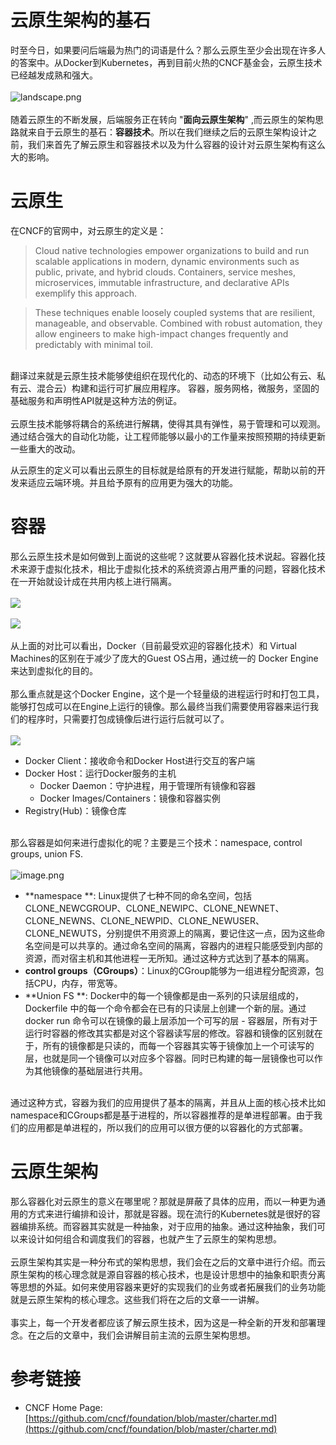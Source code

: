 # 云原生架构的基石

时至今日，如果要问后端最为热门的词语是什么？那么云原生至少会出现在许多人的答案中。从Docker到Kubernetes，再到目前火热的CNCF基金会，云原生技术已经越发成熟和强大。<br />
<br />![landscape.png](../img/cncf-landscape.png)<br />
<br />随着云原生的不断发展，后端服务正在转向 "**面向云原生架构**" ,而云原生的架构思路就来自于云原生的基石：**容器技术**。所以在我们继续之后的云原生架构设计之前，我们来首先了解云原生和容器技术以及为什么容器的设计对云原生架构有这么大的影响。
<a name="0OtmH"></a>
# 云原生
在CNCF的官网中，对云原生的定义是：
> Cloud native technologies empower organizations to build and run scalable applications in modern, dynamic environments such as public, private, and hybrid clouds. Containers, service meshes, microservices, immutable infrastructure, and declarative APIs exemplify this approach.
> 

> These techniques enable loosely coupled systems that are resilient, manageable, and observable. Combined with robust automation, they allow engineers to make high-impact changes frequently and predictably with minimal toil.


<br />翻译过来就是云原生技术能够使组织在现代化的、动态的环境下（比如公有云、私有云、混合云）构建和运行可扩展应用程序。 容器，服务网格，微服务，坚固的基础服务和声明性API就是这种方法的例证。<br />
<br />云原生技术能够将耦合的系统进行解耦，使得其具有弹性，易于管理和可以观测。通过结合强大的自动化功能，让工程师能够以最小的工作量来按照预期的持续更新一些重大的改动。

从云原生的定义可以看出云原生的目标就是给原有的开发进行赋能，帮助以前的开发来适应云端环境。并且给予原有的应用更为强大的功能。
<a name="Mssfj"></a>
# 容器
那么云原生技术是如何做到上面说的这些呢？这就要从容器化技术说起。容器化技术来源于虚拟化技术，相比于虚拟化技术的系统资源占用严重的问题，容器化技术在一开始就设计成在共用内核上进行隔离。<br />
<br />![](https://cdn.nlark.com/yuque/0/2020/webp/783466/1591957542803-071d1ed8-a121-4332-abbe-b3e7c3a83e2f.webp#align=left&display=inline&height=261&margin=%5Bobject%20Object%5D&originHeight=261&originWidth=692&size=0&status=done&style=none&width=692)<br />
<br />![](https://cdn.nlark.com/yuque/0/2020/webp/783466/1591957471723-d82124bd-d5d9-4b77-a4ee-d59ea22afaaa.webp#align=left&display=inline&height=195&margin=%5Bobject%20Object%5D&originHeight=195&originWidth=689&size=0&status=done&style=none&width=689)<br />
<br />从上面的对比可以看出，Docker（目前最受欢迎的容器化技术）和 Virtual Machines的区别在于减少了庞大的Guest OS占用，通过统一的 Docker Engine来达到虚拟化的目的。<br />
<br />那么重点就是这个Docker Engine，这个是一个轻量级的进程运行时和打包工具，能够打包成可以在Engine上运行的镜像。那么最终当我们需要使用容器来运行我们的程序时，只需要打包成镜像后进行运行后就可以了。<br />
<br />![](https://cdn.nlark.com/yuque/0/2020/webp/783466/1591958125646-756819f8-e702-4dca-a76d-b24c58863bc7.webp#align=left&display=inline&height=658&margin=%5Bobject%20Object%5D&originHeight=658&originWidth=1200&size=0&status=done&style=none&width=1200)<br />

- Docker Client：接收命令和Docker Host进行交互的客户端
- Docker Host：运行Docker服务的主机
   - Docker Daemon：守护进程，用于管理所有镜像和容器
   - Docker Images/Containers：镜像和容器实例
- Registry(Hub)：镜像仓库


<br />那么容器是如何来进行虚拟化的呢？主要是三个技术：namespace, control groups, union FS.<br />
<br />![image.png](https://cdn.nlark.com/yuque/0/2020/png/783466/1591958403400-c4abc9ba-d2c6-4b5a-850d-d431ebb1c0ff.png#align=left&display=inline&height=177&margin=%5Bobject%20Object%5D&name=image.png&originHeight=177&originWidth=686&size=60147&status=done&style=none&width=686)<br />

- **namespace **: Linux提供了七种不同的命名空间，包括 CLONE_NEWCGROUP、CLONE_NEWIPC、CLONE_NEWNET、CLONE_NEWNS、CLONE_NEWPID、CLONE_NEWUSER、CLONE_NEWUTS，分别提供不用资源上的隔离，要记住这一点，因为这些命名空间是可以共享的。通过命名空间的隔离，容器内的进程只能感受到内部的资源，而对宿主机和其他进程一无所知。通过这种方式达到了基本的隔离。
- **control groups（CGroups）**：Linux的CGroup能够为一组进程分配资源，包括CPU，内存，带宽等。
- **Union FS **: Docker中的每一个镜像都是由一系列的只读层组成的，Dockerfile 中的每一个命令都会在已有的只读层上创建一个新的层。通过 docker run 命令可以在镜像的最上层添加一个可写的层 - 容器层，所有对于运行时容器的修改其实都是对这个容器读写层的修改。容器和镜像的区别就在于，所有的镜像都是只读的，而每一个容器其实等于镜像加上一个可读写的层，也就是同一个镜像可以对应多个容器。同时已构建的每一层镜像也可以作为其他镜像的基础层进行共用。


<br />通过这种方式，容器为我们的应用提供了基本的隔离，并且从上面的核心技术比如namespace和CGroups都是基于进程的，所以容器推荐的是单进程部署。由于我们的应用都是单进程的，所以我们的应用可以很方便的以容器化的方式部署。
<a name="ECXDv"></a>
# 云原生架构
那么容器化对云原生的意义在哪里呢？那就是屏蔽了具体的应用，而以一种更为通用的方式来进行编排和设计，那就是容器。现在流行的Kubernetes就是很好的容器编排系统。而容器其实就是一种抽象，对于应用的抽象。通过这种抽象，我们可以来设计如何组合和调度我们的容器，也就产生了云原生的架构思想。<br />
<br />云原生架构其实是一种分布式的架构思想，我们会在之后的文章中进行介绍。而云原生架构的核心理念就是源自容器的核心技术，也是设计思想中的抽象和职责分离等思想的外延。如何来使用容器来更好的实现我们的业务或者拓展我们的业务功能就是云原生架构的核心理念。这些我们将在之后的文章一一讲解。<br />
<br />事实上，每一个开发者都应该了解云原生技术，因为这是一种全新的开发和部署理念。在之后的文章中，我们会讲解目前主流的云原生架构思想。
<a name="uKNgk"></a>
# 参考链接

- CNCF Home Page: [https://github.com/cncf/foundation/blob/master/charter.md](https://github.com/cncf/foundation/blob/master/charter.md)
